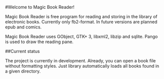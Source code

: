 #Welcome to Magic Book Reader!

Magic Book Reader is free program for reading and storing in the library of electronic books. Currently only fb2-format. In future versions are planned epub and comics.

Magic Book Reader uses GObject, GTK+ 3, libxml2, libzip and sqlite. Pango is used to draw the reading pane.

##Current status

The project is currently in development. Already, you can open a book file without formatting styles. Just library automatically loads all books found in a given directory.

